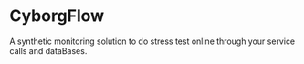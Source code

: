 # CyborgFlow
A synthetic monitoring solution to do stress test online through your service calls and dataBases. 
